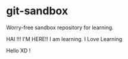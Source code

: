# git-sandbox
Worry-free sandbox repository for learning.

HAI !!! I'M HERE!!
I am learning.
I Love Learning

Hello XD !
